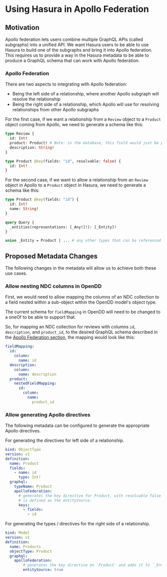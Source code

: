 # Using Hasura in Apollo Federation

## Motivation

Apollo federation lets users combine multiple GraphQL APIs (called subgraphs) into a unified API. We want Hasura users to be able to use Hasura to build one of the subgraphs and bring it into Apollo federation. This requires us to provide a way in the Hasura metadata to be able to produce a GraphQL schema that can work with Apollo federation. 

### Apollo Federation

There are two aspects to integrating with Apollo federation:
- Being the left side of a relationship, where another Apollo subgraph will resolve the relationship
- Being the right side of a relationship, which Apollo will use for resolving relationships from other Apollo subgraphs

For the first case, if we want a relationship from a `Review` object to a `Product` object coming from Apollo, we need to generate a schema like this:

```graphql
type Review {
  id: Int!
  product: Product! # Note: in the database, this field would just be product_id
  description: String!
}

type Product @key(fields: "id", resolvable: false) {
  id: Int!
}
```

For the second case, if we want to allow a relationship from an  `Review` object in Apollo to a `Product` object in Hasura, we need to generate a schema like this:

```graphql
type Product @key(fields: "id") {
  id: Int!
  name: String!
}

query Query {
  _entities(representations: [_Any!]!): [_Entity]!
}

union _Entity = Product | ... # any other types that can be referenced from Apollo
```

## Proposed Metadata Changes

The following changes in the metadata will allow us to achieve both these use cases.

### Allow nesting NDC columns in OpenDD

First, we would need to allow mapping the columns of an NDC collection to a field nested within a sub-object within the OpenDD model's object type.

The current schema for `fieldMapping` in OpenDD will need to be changed to a oneOf to be able to support that.

So, for mapping an NDC collection for reviews with columns `id`, `description`, and `product_id`, to the desired GraphQL schema described in the [Apollo Federation section](#apollo-federation), the mapping would look like this:

```yaml
fieldMapping:
  id:
    column:
      name: id
  description:
    column:
      name: description
  product:
    nestedFieldMapping:
      id:
        column:
          name:
            product_id
```

### Allow generating Apollo directives

The following metadata can be configured to generate the appropriate Apollo directives.

For generating the directives for left side of a relationship.
```yaml
kind: ObjectType
version: v1
definition:
  name: Product
  fields:
    - name: id
      type: Int!
  graphql:
    typeName: Product
    apolloFederation:
      # generates the key directive for Product, with resolvable false if no model
      # is defined as the entitySource.
      keys:
        - fields:
          - id
```

For generating the types / directives for the right side of a relationship.
```yaml
kind: Model
version: v1
definition:
  name: Products
  objectType: Product
  graphql:
    apolloFederation:
        # generates the key directive on `Product` and adds it to `_Entity` union
        entitySource: true 
```
